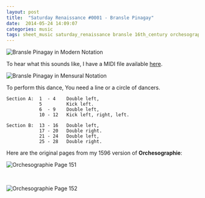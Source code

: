 ```yaml
---
layout: post
title:  "Saturday Renaissance #0001 - Bransle Pinagay"
date:  2014-05-24 14:09:07
categories: music
tags: sheet_music saturday_renaissance bransle 16th_century orchesographie dance 
---
```

![Bransle Pinagay in Modern Notation](http://i.imgur.com/lw7zJru.png "Bransle Pinagay in Modern Notation. The first court dance I learned.")

To hear what this sounds like, I have a MIDI file available [here](/assets/midi/bransle-pinagay.midi).

![Bransle Pinagay in Mensural Notation](http://i.imgur.com/Kf4VNMX.png "Bransle Pinagay in Mensural Notation. The first court dance I learned.")

To perform this dance, You need a line or a circle of dancers.

    Section A:  1  - 4    Double left,
                5         Kick left.
                6  - 9    Double left,
                10 - 12   Kick left, right, left.
                
    Section B:  13 - 16   Double left,
                17 - 20   Double right.
                21 - 24   Double left,
                25 - 28   Double right.

Here are the original pages from my 1596 version of __Orchesographie__:

![Orchesographie Page 151](http://i.imgur.com/nzzBJVR.png)

<br />

![Orchesographie Page 152](http://i.imgur.com/dUluaLH.png)

